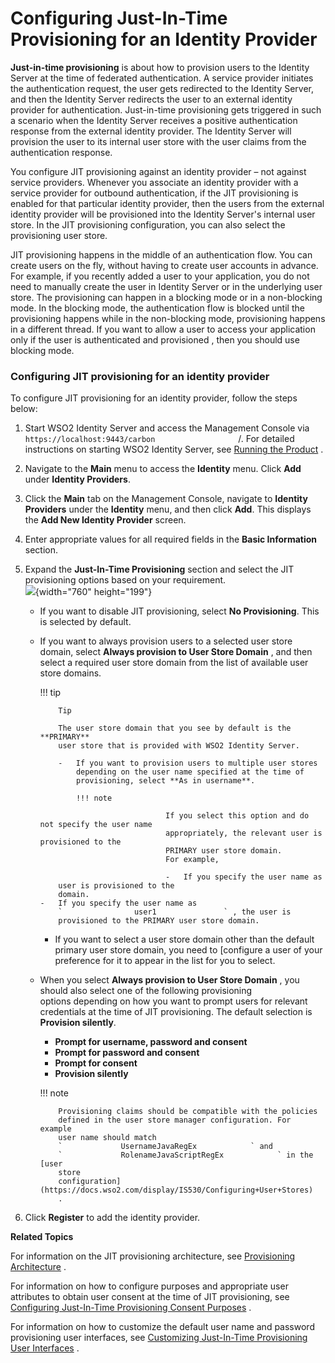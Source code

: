 # Configuring Just-In-Time Provisioning for an Identity Provider

**Just-in-time provisioning** is about how to provision users to the
Identity Server at the time of federated authentication. A service
provider initiates the authentication request, the user gets redirected
to the Identity Server, and then the Identity Server redirects the user
to an external identity provider for authentication. Just-in-time
provisioning gets triggered in such a scenario when the Identity Server
receives a positive authentication response from the external identity
provider. The Identity Server will provision the user to its internal
user store with the user claims from the authentication response.

You configure JIT provisioning against an identity provider – not
against service providers. Whenever you associate an identity provider
with a service provider for outbound authentication, if the JIT
provisioning is enabled for that particular identity provider, then the
users from the external identity provider will be provisioned into the
Identity Server's internal user store. In the JIT provisioning
configuration, you can also select the provisioning user store.

JIT provisioning happens in the middle of an authentication flow. You
can create users on the fly, without having to create user accounts in
advance. For example, if you recently added a user to your application,
you do not need to manually create the user in Identity Server or in the
underlying user store. The provisioning can happen in a blocking mode or
in a non-blocking mode. In the blocking mode, the authentication flow is
blocked until the provisioning happens while in the non-blocking mode,
provisioning happens in a different thread. If you want to allow a user
to access your application only if the user is authenticated and
provisioned , then you should use blocking mode.

### Configuring JIT provisioning for an identity provider

To configure JIT provisioning for an identity provider, follow the steps
below:

1.  Start WSO2 Identity Server and access the Management Console via
    `                     https://localhost:9443/carbon                   `
    /. For detailed instructions on starting WSO2 Identity Server, see
    [Running the Product](_Running_the_Product_) .
2.  Navigate to the **Main** menu to access the **Identity** menu. Click
    **Add** under **Identity Providers**.
3.  Click the **Main** tab on the Management Console, navigate to
    **Identity Providers** under the **Identity** menu, and then click
    **Add**. This displays the **Add New Identity Provider** screen.
4.  Enter appropriate values for all required fields in the **Basic
    Information** section.

5.  Expand the **Just-In-Time Provisioning** section and select the JIT
    provisioning options based on your requirement.  
    ![](attachments/103329733/103329734.png){width="760" height="199"}  
    -   If you want to disable JIT provisioning, select **No
        Provisioning**. This is selected by default.
    -   If you want to always provision users to a selected user store
        domain, select **Always provision to User Store Domain** , and
        then select a required user store domain from the list of
        available user store domains.

        !!! tip
        
                Tip
        
                The user store domain that you see by default is the **PRIMARY**
                user store that is provided with WSO2 Identity Server.
        
                -   If you want to provision users to multiple user stores
                    depending on the user name specified at the time of
                    provisioning, select **As in username**.
        
                    !!! note
                            
                                        If you select this option and do not specify the user name
                                        appropriately, the relevant user is provisioned to the
                                        PRIMARY user store domain.  
                                        For example,
                            
                                        -   If you specify the user name as
                user is provisioned to the
                domain.
            -   If you specify the user name as
                `                user1               ` , the user is
                provisioned to the PRIMARY user store domain.


        -   If you want to select a user store domain other than the
            default primary user store domain, you need to [configure a
            user
            of your preference for it to appear in the list for you to
            select.


    -   When you select **Always provision to User Store Domain** , you
        should also select one of the following provisioning
        options depending on how you want to prompt users for relevant
        credentials at the time of JIT provisioning. The default
        selection is **Provision silently**.

        -   **Prompt for username, password and consent**
        -   **Prompt for password and consent**
        -   **Prompt for consent**
        -   **Provision silently**

        !!! note
        
                Provisioning claims should be compatible with the policies
                defined in the user store manager configuration. For example
                user name should match
                `             UsernameJavaRegEx            ` and  
                `             RolenameJavaScriptRegEx            ` in the [user
                store
                configuration](https://docs.wso2.com/display/IS530/Configuring+User+Stores)
                .
        

6.  Click **Register** to add the identity provider.

**Related Topics**

For information on the JIT provisioning architecture, see [Provisioning
Architecture](_Provisioning_Architecture_) .

For information on how to configure purposes and appropriate user
attributes to obtain user consent at the time of JIT provisioning, see
[Configuring Just-In-Time Provisioning Consent
Purposes](_Configuring_Just-In-Time_Provisioning_Consent_Purposes_) .

For information on how to customize the default user name and password
provisioning user interfaces, see [Customizing Just-In-Time Provisioning
User
Interfaces](_Customizing_Just-In-Time_Provisioning_User_Interfaces_) .
